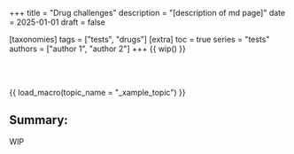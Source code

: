 +++
title = "Drug challenges"
description = "[description of md page]"
date = 2025-01-01
draft = false

[taxonomies]
tags = ["tests", "drugs"]
[extra]
toc = true
series = "tests"
authors = ["author 1", "author 2"]
+++
{{ wip() }}

</br>
</br>

{{ load_macro(topic_name = "_xample_topic") }}

## Summary:

WIP
